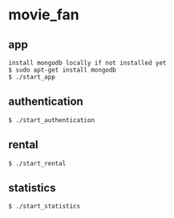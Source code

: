 # movie_fan

## app
````
install mongodb locally if not installed yet
$ sudo apt-get install mongodb
$ ./start_app
````

## authentication
````
$ ./start_authentication
````

## rental
````
$ ./start_rental
````

## statistics
````
$ ./start_statistics
````
